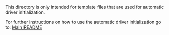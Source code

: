 
This directory is only intended for template files that are used for automatic driver initialization.

For further instructions on how to use the automatic driver initialization go to: [Main README](../README.md)